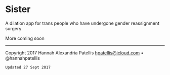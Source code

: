 # Sister
A dilation app for trans people who have undergone gender reassignment surgery

More coming soon

---



Copyright 2017 Hannah Alexandria Patellis
hpatellis@icloud.com • @hannahpatellis

`Updated 27 Sept 2017` 